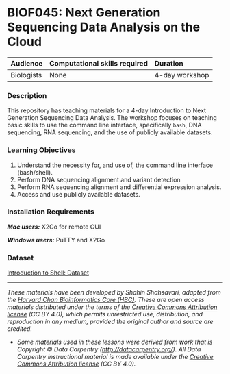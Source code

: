 # BIOF045: Next Generation Sequencing Data Analysis on the Cloud

| Audience | Computational skills required | Duration |
:----------|:-------------|:----------|
| Biologists | None | 4-day workshop |

### Description

This repository has teaching materials for a 4-day Introduction to Next Generation Sequencing Data Analysis. The workshop focuses on teaching basic skills to use the command line interface, specifically `bash`, DNA sequencing, RNA sequencing, and the use of publicly available datasets.

### Learning Objectives

1.	Understand the necessity for, and use of, the command line interface (bash/shell).
2.	Perform DNA sequencing alignment and variant detection
3.	Perform RNA sequencing alignment and differential expression analysis.
4.	Access and use publicly available datasets.


### Installation Requirements
***Mac users:***
X2Go for remote GUI

***Windows users:***
PuTTY and X2Go

### Dataset
[Introduction to Shell: Dataset](https://www.dropbox.com/s/3lua2h1oo18gbug/unix_lesson.tar.gz?dl=1)

***
*These materials have been developed by Shahin Shahsavari, adapted from the [Harvard Chan Bioinformatics Core (HBC)](http://bioinformatics.sph.harvard.edu/). These are open access materials distributed under the terms of the [Creative Commons Attribution license](https://creativecommons.org/licenses/by/4.0/) (CC BY 4.0), which permits unrestricted use, distribution, and reproduction in any medium, provided the original author and source are credited.*

* *Some materials used in these lessons were derived from work that is Copyright © Data Carpentry (http://datacarpentry.org/).
All Data Carpentry instructional material is made available under the [Creative Commons Attribution license](https://creativecommons.org/licenses/by/4.0/) (CC BY 4.0).*
